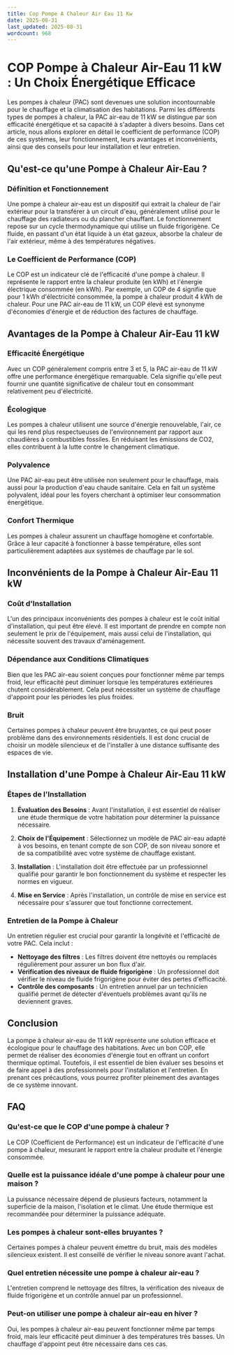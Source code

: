 ```yaml
---
title: Cop Pompe A Chaleur Air Eau 11 Kw
date: 2025-08-31
last_updated: 2025-08-31
wordcount: 968
---
```


# COP Pompe à Chaleur Air-Eau 11 kW : Un Choix Énergétique Efficace

Les pompes à chaleur (PAC) sont devenues une solution incontournable pour le chauffage et la climatisation des habitations. Parmi les différents types de pompes à chaleur, la PAC air-eau de 11 kW se distingue par son efficacité énergétique et sa capacité à s'adapter à divers besoins. Dans cet article, nous allons explorer en détail le coefficient de performance (COP) de ces systèmes, leur fonctionnement, leurs avantages et inconvénients, ainsi que des conseils pour leur installation et leur entretien.

## Qu'est-ce qu'une Pompe à Chaleur Air-Eau ?

### Définition et Fonctionnement

Une pompe à chaleur air-eau est un dispositif qui extrait la chaleur de l'air extérieur pour la transférer à un circuit d'eau, généralement utilisé pour le chauffage des radiateurs ou du plancher chauffant. Le fonctionnement repose sur un cycle thermodynamique qui utilise un fluide frigorigène. Ce fluide, en passant d'un état liquide à un état gazeux, absorbe la chaleur de l'air extérieur, même à des températures négatives.

### Le Coefficient de Performance (COP)

Le COP est un indicateur clé de l'efficacité d'une pompe à chaleur. Il représente le rapport entre la chaleur produite (en kWh) et l'énergie électrique consommée (en kWh). Par exemple, un COP de 4 signifie que pour 1 kWh d'électricité consommée, la pompe à chaleur produit 4 kWh de chaleur. Pour une PAC air-eau de 11 kW, un COP élevé est synonyme d'économies d'énergie et de réduction des factures de chauffage.

## Avantages de la Pompe à Chaleur Air-Eau 11 kW

### Efficacité Énergétique

Avec un COP généralement compris entre 3 et 5, la PAC air-eau de 11 kW offre une performance énergétique remarquable. Cela signifie qu'elle peut fournir une quantité significative de chaleur tout en consommant relativement peu d'électricité.

### Écologique

Les pompes à chaleur utilisent une source d'énergie renouvelable, l'air, ce qui les rend plus respectueuses de l'environnement par rapport aux chaudières à combustibles fossiles. En réduisant les émissions de CO2, elles contribuent à la lutte contre le changement climatique.

### Polyvalence

Une PAC air-eau peut être utilisée non seulement pour le chauffage, mais aussi pour la production d'eau chaude sanitaire. Cela en fait un système polyvalent, idéal pour les foyers cherchant à optimiser leur consommation énergétique.

### Confort Thermique

Les pompes à chaleur assurent un chauffage homogène et confortable. Grâce à leur capacité à fonctionner à basse température, elles sont particulièrement adaptées aux systèmes de chauffage par le sol.

## Inconvénients de la Pompe à Chaleur Air-Eau 11 kW

### Coût d'Installation

L'un des principaux inconvénients des pompes à chaleur est le coût initial d'installation, qui peut être élevé. Il est important de prendre en compte non seulement le prix de l'équipement, mais aussi celui de l'installation, qui nécessite souvent des travaux d'aménagement.

### Dépendance aux Conditions Climatiques

Bien que les PAC air-eau soient conçues pour fonctionner même par temps froid, leur efficacité peut diminuer lorsque les températures extérieures chutent considérablement. Cela peut nécessiter un système de chauffage d'appoint pour les périodes les plus froides.

### Bruit

Certaines pompes à chaleur peuvent être bruyantes, ce qui peut poser problème dans des environnements résidentiels. Il est donc crucial de choisir un modèle silencieux et de l'installer à une distance suffisante des espaces de vie.

## Installation d'une Pompe à Chaleur Air-Eau 11 kW

### Étapes de l'Installation

1. **Évaluation des Besoins** : Avant l'installation, il est essentiel de réaliser une étude thermique de votre habitation pour déterminer la puissance nécessaire.
   
2. **Choix de l'Équipement** : Sélectionnez un modèle de PAC air-eau adapté à vos besoins, en tenant compte de son COP, de son niveau sonore et de sa compatibilité avec votre système de chauffage existant.

3. **Installation** : L'installation doit être effectuée par un professionnel qualifié pour garantir le bon fonctionnement du système et respecter les normes en vigueur.

4. **Mise en Service** : Après l'installation, un contrôle de mise en service est nécessaire pour s'assurer que tout fonctionne correctement.

### Entretien de la Pompe à Chaleur

Un entretien régulier est crucial pour garantir la longévité et l'efficacité de votre PAC. Cela inclut :

- **Nettoyage des filtres** : Les filtres doivent être nettoyés ou remplacés régulièrement pour assurer un bon flux d'air.
- **Vérification des niveaux de fluide frigorigène** : Un professionnel doit vérifier le niveau de fluide frigorigène pour éviter des pertes d'efficacité.
- **Contrôle des composants** : Un entretien annuel par un technicien qualifié permet de détecter d'éventuels problèmes avant qu'ils ne deviennent graves.

## Conclusion

La pompe à chaleur air-eau de 11 kW représente une solution efficace et écologique pour le chauffage des habitations. Avec un bon COP, elle permet de réaliser des économies d'énergie tout en offrant un confort thermique optimal. Toutefois, il est essentiel de bien évaluer ses besoins et de faire appel à des professionnels pour l'installation et l'entretien. En prenant ces précautions, vous pourrez profiter pleinement des avantages de ce système innovant.

## FAQ

### Qu'est-ce que le COP d'une pompe à chaleur ?

Le COP (Coefficient de Performance) est un indicateur de l'efficacité d'une pompe à chaleur, mesurant le rapport entre la chaleur produite et l'énergie consommée.

### Quelle est la puissance idéale d'une pompe à chaleur pour une maison ?

La puissance nécessaire dépend de plusieurs facteurs, notamment la superficie de la maison, l'isolation et le climat. Une étude thermique est recommandée pour déterminer la puissance adéquate.

### Les pompes à chaleur sont-elles bruyantes ?

Certaines pompes à chaleur peuvent émettre du bruit, mais des modèles silencieux existent. Il est conseillé de vérifier le niveau sonore avant l'achat.

### Quel entretien nécessite une pompe à chaleur air-eau ?

L'entretien comprend le nettoyage des filtres, la vérification des niveaux de fluide frigorigène et un contrôle annuel par un professionnel.

### Peut-on utiliser une pompe à chaleur air-eau en hiver ?

Oui, les pompes à chaleur air-eau peuvent fonctionner même par temps froid, mais leur efficacité peut diminuer à des températures très basses. Un chauffage d'appoint peut être nécessaire dans ces cas.